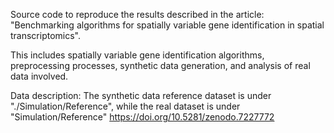 Source code to reproduce the results described in the article: "Benchmarking algorithms for spatially variable gene identification in spatial transcriptomics".

This includes spatially variable gene identification algorithms, preprocessing processes, synthetic data generation, and analysis of real data involved.

Data description: The synthetic data reference dataset is under "./Simulation/Reference", while the real dataset is under "Simulation/Reference" https://doi.org/10.5281/zenodo.7227772
